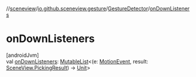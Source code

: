 //[sceneview](../../../index.md)/[io.github.sceneview.gesture](../index.md)/[GestureDetector](index.md)/[onDownListeners](on-down-listeners.md)

# onDownListeners

[androidJvm]\
val [onDownListeners](on-down-listeners.md): [MutableList](https://kotlinlang.org/api/latest/jvm/stdlib/kotlin.collections/-mutable-list/index.html)&lt;(e: [MotionEvent](https://developer.android.com/reference/kotlin/android/view/MotionEvent.html), result: [SceneView.PickingResult](../../io.github.sceneview/-scene-view/-picking-result/index.md)) -&gt; [Unit](https://kotlinlang.org/api/latest/jvm/stdlib/kotlin/-unit/index.html)&gt;
